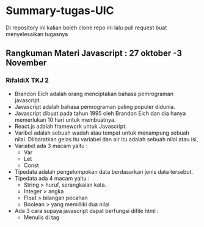 # Summary-tugas-UIC
Di repository ini kalian boleh clone repo ini lalu pull request buat menyelesaikan tugasnya

## Rangkuman Materi Javascript : 27 oktober -3 November 
### RifaldiX TKJ 2
* Brandon Eich adalah orang menciptakan bahasa pemrograman javascript.
* Javascript adalah bahasa pemrograman paling populer didunia.
* Javascript dibuat pada tahun 1995 oleh Brandon Eich dan dia hanya memerlukan 10 hari untuk membuatnya.
* React.js adalah framework untuk Javascript.
* Varibel adalah sebuah wadah atau tempat untuk menampung sebuah nilai. Diibaratkan gelas itu variabel dan air itu adalah sebuah nilai atau isi,
* Variabel ada 3 macam yaitu :
    * Var
    * Let
    * Const
* Tipedata adalah pengelompokan data berdasarkan jenis data tersebut.
* Tipedata ada 4 macam yaitu :
    * String > huruf, serangkaian kata.
    * Integer > angka
    * Float > bilangan pecahan 
    * Boolean > yang memilliki dua nilai
* Ada 3 cara supaya javascript dapat berfungsi difile html :
    * Menulis di tag <script>
    * Menulis javascript pada eksternal file
    * Menulis pada atribut html

### Kasih Sri Wulandari
Pada pertemuan rabu kemarin yaitu membahas mengenai JavaScript, Pengenalan Variabel, dan Tipe data di JavaScript. 
JAVASCRIPT
JavaScript diciptakan pada tahun 1995 oleh Brendan Eich. JavaScript juga sangat dibutuhkan untuk membuat halaman web. Selain itu, JavaScript juga memiliki beberapa keunggulan, yaitu: 
* Dapat dikolaborasikan, JavaScript dapat bersahabat dengan PHP. Mengapa? Karena jika ada fungsi yang tidak bisa dijalankan oleh PHP, kita bisa menjalankannya dengan memakai JavaScript.
* Mudah untuk dipelajari, JavaScript dipilih untuk digunakan oleh web developer karena terbilang cukup sederhana. Selain itu, untuk urusan tampilan pasti kita akan membutuhkan JavaScript ketika ingin membuat suatu aplikasi. 
* Sangat ringan, karena dengan menggunakan JavaScript, prosesnya akan lebih mudah dan tidak membutuhkan waktu yang lama. Hal inilah yang membuat javaScript disebut-sebut mempunyai keunggulan sangat ringan untuk digunakan. 

* PENGENALAN VARIABEL 
Secara singkatnya variabel adalah sebuah nama yang mewakili sebuah nilai. Maksudnya bagaimana? Jadi, bisa di ibaratkan piring adalah sebuah nama, dan nasi adalah nilainya. Untuk membuat variabel di JavaScript, caranya ada di modul "Belajar JavaScript untuk pemula". Untuk menampilkan sebuah nilai dari sebuah variabel di JavaScript, yaitu: 
  * console.log() untuk menampilkan output ke console JavaScript
  * document.write() untuk menampilkan output ke document HTML 
  * alert() untuk menampilkan output ke jendela dialog. 

* MENGENAL TIPE DATA DI JAVASCRIPT
    * Untuk mengenal tipe data di JavaScript,  kalau untuk pemula ada 4 tipe data, yaitu:
        * String, yaitu tipe data yang berisi teks atau huruf. 
        * Integer, yaitu tipe data yang berisi angka, number, atau bilangan bulat. 
        * Ploat, yaitu tipe data yang berisi bilangan pecahan atau bisa disebut seperti ini, kalau ada "." (titik) dan "," (koma) pada angka tersebut, 
          berarti angka tersebut adalah bilangan pecahan atau Ploat. 
        * Boolean, yaitu tipe data yang mencakup dua nilai atau lebih ke logika.

### Munandar 
* Sejarah javascript⤵️
JavaScript pertama kali diperkenalkan oleh Netscape pada tahun 1995. Pada awalnya bahasa yang sekarang disebut JavaScript ini dulunya dinamai “LiveScript” yang berfungsi sebagai bahasa sederhana untuk browser.
* pencipta⤵️
JavaScript di ciptakan olehBrendon eich
* Pengenalan Variabel & Tipe data di Javascript⤵️
variabel adalah sebuah nama yang mewakili sebuah nilai,kata kunci variabel di javascript adalah "var".Namun setelah di rilisnya ES6 penggunaan "var" biasanya digantikan dengan "const" atau
"let".
* Menampilkan Variabel⤵️
Untuk bisa menampilkan sebuah nilai dari sebuah variabel kita bisa 
memanggilnya dengan tiga fungsi di Javascript :
    - Fungsi console.log() untuk menampilkan output ke console Javascript
    - Fungsi document.write() untuk menampilkan output ke document HTML
    - Fungsi alert() untuk menampilkan output ke jendela dialog
* Tipe data dalam JavaScript ⤵️
   -String => tipe data yg menampung nilai teks atau kalimat
   -integer => tipe data yg menampung nilai angka (bilangan bulat)
   -float => tipe data yg menampung nilai angka (bilangan pecahan)
   -boolean => tipe data yang hanya mempunyai dua nilai, yakni benar (True) atau salah (False)